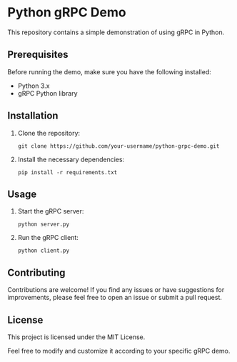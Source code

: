 # Python gRPC Demo

This repository contains a simple demonstration of using gRPC in Python.

<!-- ![Alt Text](images/grpc.png) -->

## Prerequisites

Before running the demo, make sure you have the following installed:

- Python 3.x
- gRPC Python library

## Installation

1. Clone the repository:

   ```shell
   git clone https://github.com/your-username/python-grpc-demo.git
   ```

2. Install the necessary dependencies:
     ```shell
    pip install -r requirements.txt
    ```
    

## Usage
1. Start the gRPC server:
    ```shell
    python server.py
    ```

2. Run the gRPC client:
    ```shell
    python client.py
    ```

## Contributing
Contributions are welcome! If you find any issues or have suggestions for improvements, please feel free to open an issue or submit a pull request.

## License
This project is licensed under the MIT License.


Feel free to modify and customize it according to your specific gRPC demo.